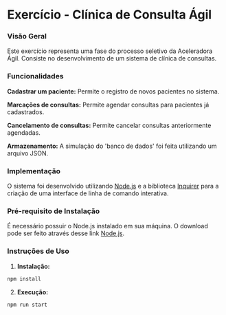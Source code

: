 # Exercício - Clínica de Consulta Ágil

### Visão Geral
Este exercício representa uma fase do processo seletivo da Aceleradora Ágil. Consiste no desenvolvimento de um sistema de clínica de consultas.

### Funcionalidades
**Cadastrar um paciente:** Permite o registro de novos pacientes no sistema. 

**Marcações de consultas:** Permite agendar consultas para pacientes já cadastrados.

**Cancelamento de consultas:** Permite cancelar consultas anteriormente agendadas.

**Armazenamento:** A simulação do 'banco de dados' foi feita utilizando um arquivo JSON.

### Implementação
O sistema foi desenvolvido utilizando [Node.js](https://nodejs.org/en) e a biblioteca [Inquirer](https://github.com/SBoudrias/Inquirer.js) para a criação de uma interface de linha de comando interativa.

### Pré-requisito de Instalação
É necessário possuir o Node.js instalado em sua máquina. O download pode ser feito através desse link [Node.js](https://nodejs.org/en/download/package-manager).

### Instruções de Uso
1. **Instalação:**

```js
npm install
```

2. **Execução:**

```js
npm run start
```
